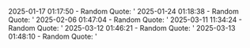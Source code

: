 2025-01-17 01:17:50 - Random Quote: '
2025-01-24 01:18:38 - Random Quote: '
2025-02-06 01:47:04 - Random Quote: '
2025-03-11 11:34:24 - Random Quote: '
2025-03-12 01:46:21 - Random Quote: '
2025-03-13 01:48:10 - Random Quote: '
